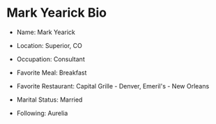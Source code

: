 # Mark Yearick Bio
- Name: Mark Yearick
- Location: Superior, CO
- Occupation: Consultant
- Favorite Meal: Breakfast
- Favorite Restaurant:  Capital Grille - Denver, Emeril's - New Orleans
- Marital Status: Married

- Following: Aurelia
